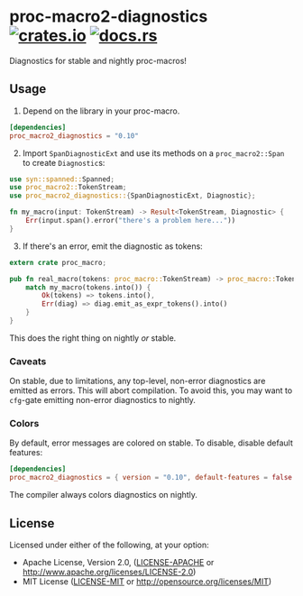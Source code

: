 # proc-macro2-diagnostics &thinsp; [![crates.io]][crate] [![docs.rs]][docs]

[crates.io]: https://img.shields.io/crates/v/proc-macro2-diagnostics.svg
[crate]: https://crates.io/crates/proc-macro2-diagnostics
[docs.rs]: https://docs.rs/proc-macro2-diagnostics/badge.svg
[docs]: https://docs.rs/proc-macro2-diagnostics

Diagnostics for stable and nightly proc-macros!

## Usage

1. Depend on the library in your proc-macro.

```toml
[dependencies]
proc_macro2_diagnostics = "0.10"
```

2. Import `SpanDiagnosticExt` and use its methods on a `proc_macro2::Span` to
   create `Diagnostic`s:

```rust
use syn::spanned::Spanned;
use proc_macro2::TokenStream;
use proc_macro2_diagnostics::{SpanDiagnosticExt, Diagnostic};

fn my_macro(input: TokenStream) -> Result<TokenStream, Diagnostic> {
    Err(input.span().error("there's a problem here..."))
}
```

3. If there's an error, emit the diagnostic as tokens:

```rust
extern crate proc_macro;

pub fn real_macro(tokens: proc_macro::TokenStream) -> proc_macro::TokenStream {
    match my_macro(tokens.into()) {
        Ok(tokens) => tokens.into(),
        Err(diag) => diag.emit_as_expr_tokens().into()
    }
}
```

This does the right thing on nightly _or_ stable.

### Caveats

On stable, due to limitations, any top-level, non-error diagnostics are
emitted as errors. This will abort compilation. To avoid this, you may want
to `cfg`-gate emitting non-error diagnostics to nightly.

### Colors

By default, error messages are colored on stable. To disable, disable
default features:

```toml
[dependencies]
proc_macro2_diagnostics = { version = "0.10", default-features = false }
```

The compiler always colors diagnostics on nightly.

## License

Licensed under either of the following, at your option:

  * Apache License, Version 2.0, ([LICENSE-APACHE](LICENSE-APACHE) or http://www.apache.org/licenses/LICENSE-2.0)
  * MIT License ([LICENSE-MIT](LICENSE-MIT) or http://opensource.org/licenses/MIT)
